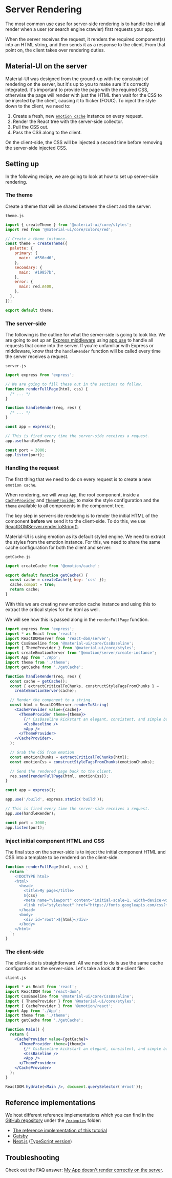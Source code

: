 # Server Rendering

<p class="description">The most common use case for server-side rendering is to handle the initial render when a user (or search engine crawler) first requests your app.</p>

When the server receives the request, it renders the required component(s) into an HTML string, and then sends it as a response to the client.
From that point on, the client takes over rendering duties.

## Material-UI on the server

Material-UI was designed from the ground-up with the constraint of rendering on the server, but it's up to you to make sure it's correctly integrated.
It's important to provide the page with the required CSS, otherwise the page will render with just the HTML then wait for the CSS to be injected by the client, causing it to flicker (FOUC).
To inject the style down to the client, we need to:

1. Create a fresh, new [`emotion cache`](https://emotion.sh/docs/@emotion/cache) instance on every request.
2. Render the React tree with the server-side collector.
3. Pull the CSS out.
4. Pass the CSS along to the client.

On the client-side, the CSS will be injected a second time before removing the server-side injected CSS.

## Setting up

In the following recipe, we are going to look at how to set up server-side rendering.

### The theme

Create a theme that will be shared between the client and the server:

`theme.js`

```js
import { createTheme } from '@material-ui/core/styles';
import red from '@material-ui/core/colors/red';

// Create a theme instance.
const theme = createTheme({
  palette: {
    primary: {
      main: '#556cd6',
    },
    secondary: {
      main: '#19857b',
    },
    error: {
      main: red.A400,
    },
  },
});

export default theme;
```

### The server-side

The following is the outline for what the server-side is going to look like.
We are going to set up an [Express middleware](https://expressjs.com/en/guide/using-middleware.html) using [app.use](https://expressjs.com/en/api.html) to handle all requests that come into the server.
If you're unfamiliar with Express or middleware, know that the `handleRender` function will be called every time the server receives a request.

`server.js`

```js
import express from 'express';

// We are going to fill these out in the sections to follow.
function renderFullPage(html, css) {
  /* ... */
}

function handleRender(req, res) {
  /* ... */
}

const app = express();

// This is fired every time the server-side receives a request.
app.use(handleRender);

const port = 3000;
app.listen(port);
```

### Handling the request

The first thing that we need to do on every request is to create a new `emotion cache`.

When rendering, we will wrap `App`, the root component,
inside a [`CacheProvider`](https://emotion.sh/docs/cache-provider) and [`ThemeProvider`](/styles/api/#themeprovider) to make the style configuration and the `theme` available to all components in the component tree.

The key step in server-side rendering is to render the initial HTML of the component **before** we send it to the client-side. To do this, we use [ReactDOMServer.renderToString()](https://reactjs.org/docs/react-dom-server.html).

Material-UI is using emotion as its default styled engine.
We need to extract the styles from the emotion instance.
For this, we need to share the same cache configuration for both the client and server:

`getCache.js`

```js
import createCache from '@emotion/cache';

export default function getCache() {
  const cache = createCache({ key: 'css' });
  cache.compat = true;
  return cache;
}
```

With this we are creating new emotion cache instance and using this to extract the critical styles for the html as well.

We will see how this is passed along in the `renderFullPage` function.

```jsx
import express from 'express';
import * as React from 'react';
import ReactDOMServer from 'react-dom/server';
import CssBaseline from '@material-ui/core/CssBaseline';
import { ThemeProvider } from '@material-ui/core/styles';
import createEmotionServer from '@emotion/server/create-instance';
import App from './App';
import theme from './theme';
import getCache from './getCache';

function handleRender(req, res) {
  const cache = getCache();
  const { extractCriticalToChunks, constructStyleTagsFromChunks } =
    createEmotionServer(cache);

  // Render the component to a string.
  const html = ReactDOMServer.renderToString(
    <CacheProvider value={cache}>
      <ThemeProvider theme={theme}>
        {/* CssBaseline kickstart an elegant, consistent, and simple baseline to build upon. */}
        <CssBaseline />
        <App />
      </ThemeProvider>
    </CacheProvider>,
  );

  // Grab the CSS from emotion
  const emotionChunks = extractCriticalToChunks(html);
  const emotionCss = constructStyleTagsFromChunks(emotionChunks);

  // Send the rendered page back to the client.
  res.send(renderFullPage(html, emotionCss));
}

const app = express();

app.use('/build', express.static('build'));

// This is fired every time the server-side receives a request.
app.use(handleRender);

const port = 3000;
app.listen(port);
```

### Inject initial component HTML and CSS

The final step on the server-side is to inject the initial component HTML and CSS into a template to be rendered on the client-side.

```js
function renderFullPage(html, css) {
  return `
    <!DOCTYPE html>
    <html>
      <head>
        <title>My page</title>
        ${css}
        <meta name="viewport" content="initial-scale=1, width=device-width" />
        <link rel="stylesheet" href="https://fonts.googleapis.com/css?family=Roboto:300,400,500,700&display=swap" />
      </head>
      <body>
        <div id="root">${html}</div>
      </body>
    </html>
  `;
}
```

### The client-side

The client-side is straightforward.
All we need to do is use the same cache configuration as the server-side.
Let's take a look at the client file:

`client.js`

```jsx
import * as React from 'react';
import ReactDOM from 'react-dom';
import CssBaseline from '@material-ui/core/CssBaseline';
import { ThemeProvider } from '@material-ui/core/styles';
import { CacheProvider } from '@emotion/react';
import App from './App';
import theme from './theme';
import getCache from './getCache';

function Main() {
  return (
    <CacheProvider value={getCache}>
      <ThemeProvider theme={theme}>
        {/* CssBaseline kickstart an elegant, consistent, and simple baseline to build upon. */}
        <CssBaseline />
        <App />
      </ThemeProvider>
    </CacheProvider>
  );
}

ReactDOM.hydrate(<Main />, document.querySelector('#root'));
```

## Reference implementations

We host different reference implementations which you can find in the [GitHub repository](https://github.com/mui-org/material-ui) under the [`/examples`](https://github.com/mui-org/material-ui/tree/HEAD/examples) folder:

- [The reference implementation of this tutorial](https://github.com/mui-org/material-ui/tree/HEAD/examples/ssr)
- [Gatsby](https://github.com/mui-org/material-ui/tree/HEAD/examples/gatsby)
- [Next.js](https://github.com/mui-org/material-ui/tree/HEAD/examples/nextjs) ([TypeScript version](https://github.com/mui-org/material-ui/tree/HEAD/examples/nextjs-with-typescript))

## Troubleshooting

Check out the FAQ answer: [My App doesn't render correctly on the server](/getting-started/faq/#my-app-doesnt-render-correctly-on-the-server).
